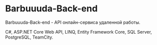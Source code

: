 # Barbuuuda-Back-end
Barbuuuda-Back-end - API онлайн-сервиса удаленной работы.

C#, ASP.NET Core Web API, LINQ, Entity Framework Core, SQL Server, PostgreSQL, TeamCity.
